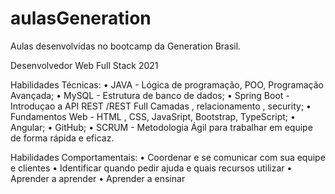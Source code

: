 # aulasGeneration
Aulas desenvolvidas no bootcamp da Generation Brasil.

Desenvolvedor Web Full Stack 2021

Habilidades Técnicas:
• JAVA - Lógica de programação, POO, Programação Avançada;
• MySQL - Estrutura de banco de dados;
• Spring Boot - Introduçao a API REST /REST Full Camadas , relacionamento , security;
• Fundamentos Web - HTML , CSS, JavaSript, Bootstrap, TypeScript;
• Angular;
• GitHub;
• SCRUM - Metodologia Ágil para trabalhar em equipe de forma rápida e eficaz.

Habilidades Comportamentais:
• Coordenar e se comunicar com sua equipe e clientes
• Identificar quando pedir ajuda e quais recursos utilizar
• Aprender a aprender
• Aprender a ensinar
